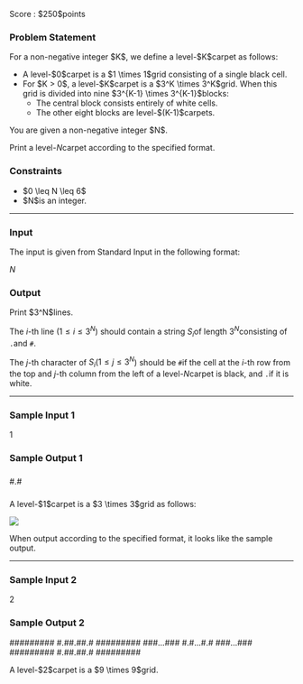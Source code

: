 
<div>

<span>

<span>

<p>
Score : $250$points
</p>

<div>

<section>

### **Problem Statement**

<p>
For a non-negative integer $K$, we define a level-$K$carpet as follows:
</p>

<ul>

<li>
A level-$0$carpet is a $1 \times 1$grid consisting of a single black cell.
</li>

<li>
For $K > 0$, a level-$K$carpet is a $3^K \times 3^K$grid. When this grid is divided into nine $3^{K-1} \times 3^{K-1}$blocks:
<ul>

<li>
The central block consists entirely of white cells.
</li>

<li>
The other eight blocks are level-$(K-1)$carpets.
</li>

</ul>

</li>

</ul>

<p>
You are given a non-negative integer $N$.

Print a level-$N$carpet according to the specified format.
</p>

</section>

</div>

<div>

<section>

### **Constraints**

<ul>

<li>
$0 \leq N \leq 6$
</li>

<li>
$N$is an integer.
</li>

</ul>

</section>

</div>

---

<div>

<div>

<section>

### **Input**

<p>
The input is given from Standard Input in the following format:
</p>

<div>

$N$
</div>

</section>

</div>

<div>

<section>

### **Output**

<p>
Print $3^N$lines.

The $i$-th line ($1 \leq i \leq 3^N$) should contain a string $S_i$of length $3^N$consisting of `.`and `#`.

The $j$-th character of $S_i$($1 \leq j \leq 3^N$) should be `#`if the cell at the $i$-th row from the top and $j$-th column from the left of a level-$N$carpet is black, and `.`if it is white.
</p>

</section>

</div>

</div>

---

<div>

<section>

### **Sample Input 1**

<div>

1

</div>

</section>

</div>

<div>

<section>

### **Sample Output 1**

<div>

###
#.#
###

</div>

<p>
A level-$1$carpet is a $3 \times 3$grid as follows:
</p>

<p>

<img src="https://img.atcoder.jp/abc357/78b18b1b75ea7862c1c216499221b9e8.png">

</img>

</p>

<p>
When output according to the specified format, it looks like the sample output.
</p>

</section>

</div>

---

<div>

<section>

### **Sample Input 2**

<div>

2

</div>

</section>

</div>

<div>

<section>

### **Sample Output 2**

<div>

#########
#.##.##.#
#########
###...###
#.#...#.#
###...###
#########
#.##.##.#
#########

</div>

<p>
A level-$2$carpet is a $9 \times 9$grid.
</p>

</section>

</div>

</span>

</span>

</div>
